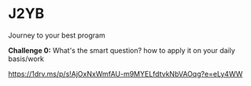 # J2YB
Journey to your best program

**Challenge 0:** What's the smart question? how to apply it on your daily basis/work

https://1drv.ms/p/s!AjOxNxWmfAU-m9MYELfdtvkNbVAOqg?e=eLy4WW

